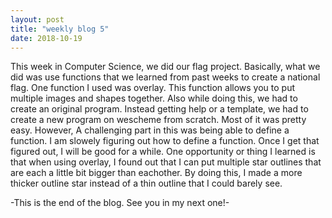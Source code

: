 ```yaml
---
layout: post
title: "weekly blog 5"
date: 2018-10-19
---
```


This week in Computer Science, we did our flag project. Basically, what we did was use functions that we learned
from past weeks to create a national flag. One function I used was overlay. This function allows you to put 
multiple images and shapes together. Also while doing this, we had to create an original program. Instead getting
help or a template, we had to create a new program on wescheme from scratch. Most of it was pretty easy. However,
A challenging part in this was being able to define a function. I am slowely figuring out how to define a function.
Once I get that figured out, I will be good for a while. One opportunity or thing I learned is that when using 
overlay, I found out that I can put multiple star outlines that are each a little bit bigger than eachother. By
doing this, I made a more thicker outline star instead of a thin outline that I could barely see.

-This is the end of the blog. See you in my next one!-
